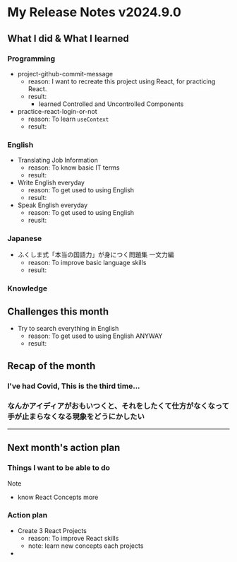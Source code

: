 # My Release Notes v2024.9.0

## What I did & What I learned

### Programming

- project-github-commit-message
  - reason: I want to recreate this project using React, for practicing React.
  - result:
    - learned Controlled and Uncontrolled Components
- practice-react-login-or-not
  - reason: To learn `useContext`
  - result:

### English

- Translating Job Information
  - reason: To know basic IT terms
  - result:
- Write English everyday
  - reason: To get used to using English
  - result:
- Speak English everyday
  - reason: To get used to using English
  - reuslt: 

### Japanese

- ふくしま式「本当の国語力」が身につく問題集 一文力編
  - reason: To improve basic language skills 
  - result:

### Knowledge



## Challenges this month

- Try to search everything in English
  - reason: To get used to using English ANYWAY
  - result:


## Recap of the month

### I've had Covid, This is the third time...

### なんかアイディアがおもいつくと、それをしたくて仕方がなくなって手が止まらなくなる現象をどうにかしたい

---

## Next month's action plan

### Things I want to be able to do

> [!NOTE]
> - know React Concepts more

### Action plan

- Create 3 React Projects
  - reason: To improve React skills
  - note: learn new concepts each projects
- 
